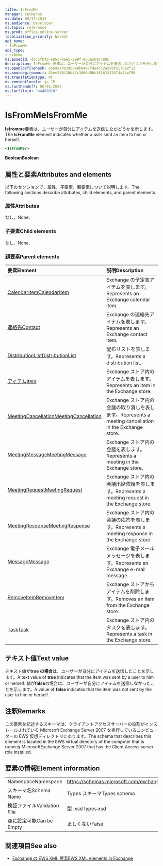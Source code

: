 ```yaml
---
title: IsFromMe
manager: sethgros
ms.date: 09/17/2015
ms.audience: Developer
ms.topic: reference
ms.prod: office-online-server
localization_priority: Normal
api_name:
- IsFromMe
api_type:
- schema
ms.assetid: d3c5fbf0-a95c-46e5-890f-953e50ac49d6
description: IsFromMe 要素は、ユーザーが自分にアイテムを送信したかどうかを示します。
ms.openlocfilehash: eb69aa493d5ba8b0497fde4c52ad80fe17c92f1c
ms.sourcegitcommit: 88ec988f2bb67c1866d06b361615f3674a24e795
ms.translationtype: MT
ms.contentlocale: ja-JP
ms.lasthandoff: 06/01/2020
ms.locfileid: "44468020"
---
```

# <a name="isfromme"></a><span data-ttu-id="c0126-103">IsFromMe</span><span class="sxs-lookup"><span data-stu-id="c0126-103">IsFromMe</span></span>

<span data-ttu-id="c0126-104">**Isfromme**要素は、ユーザーが自分にアイテムを送信したかどうかを示します。</span><span class="sxs-lookup"><span data-stu-id="c0126-104">The **IsFromMe** element indicates whether a user sent an item to him or herself.</span></span> 
  
```xml
<IsFromMe/>
```

 <span data-ttu-id="c0126-105">**Boolean**</span><span class="sxs-lookup"><span data-stu-id="c0126-105">**Boolean**</span></span>
## <a name="attributes-and-elements"></a><span data-ttu-id="c0126-106">属性と要素</span><span class="sxs-lookup"><span data-stu-id="c0126-106">Attributes and elements</span></span>

<span data-ttu-id="c0126-107">以下のセクションで、属性、子要素、親要素について説明します。</span><span class="sxs-lookup"><span data-stu-id="c0126-107">The following sections describe attributes, child elements, and parent elements.</span></span>
  
### <a name="attributes"></a><span data-ttu-id="c0126-108">属性</span><span class="sxs-lookup"><span data-stu-id="c0126-108">Attributes</span></span>

<span data-ttu-id="c0126-109">なし。</span><span class="sxs-lookup"><span data-stu-id="c0126-109">None.</span></span>
  
### <a name="child-elements"></a><span data-ttu-id="c0126-110">子要素</span><span class="sxs-lookup"><span data-stu-id="c0126-110">Child elements</span></span>

<span data-ttu-id="c0126-111">なし。</span><span class="sxs-lookup"><span data-stu-id="c0126-111">None.</span></span>
  
### <a name="parent-elements"></a><span data-ttu-id="c0126-112">親要素</span><span class="sxs-lookup"><span data-stu-id="c0126-112">Parent elements</span></span>

|<span data-ttu-id="c0126-113">**要素**</span><span class="sxs-lookup"><span data-stu-id="c0126-113">**Element**</span></span>|<span data-ttu-id="c0126-114">**説明**</span><span class="sxs-lookup"><span data-stu-id="c0126-114">**Description**</span></span>|
|:-----|:-----|
|[<span data-ttu-id="c0126-115">CalendarItem</span><span class="sxs-lookup"><span data-stu-id="c0126-115">CalendarItem</span></span>](calendaritem.md) <br/> |<span data-ttu-id="c0126-116">Exchange の予定表アイテムを表します。</span><span class="sxs-lookup"><span data-stu-id="c0126-116">Represents an Exchange calendar item.</span></span>  <br/> |
|[<span data-ttu-id="c0126-117">連絡先</span><span class="sxs-lookup"><span data-stu-id="c0126-117">Contact</span></span>](contact.md) <br/> |<span data-ttu-id="c0126-118">Exchange の連絡先アイテムを表します。</span><span class="sxs-lookup"><span data-stu-id="c0126-118">Represents an Exchange contact item.</span></span>  <br/> |
|[<span data-ttu-id="c0126-119">DistributionList</span><span class="sxs-lookup"><span data-stu-id="c0126-119">DistributionList</span></span>](distributionlist.md) <br/> |<span data-ttu-id="c0126-120">配布リストを表します。</span><span class="sxs-lookup"><span data-stu-id="c0126-120">Represents a distribution list.</span></span>  <br/> |
|[<span data-ttu-id="c0126-121">アイテム</span><span class="sxs-lookup"><span data-stu-id="c0126-121">Item</span></span>](item.md) <br/> |<span data-ttu-id="c0126-122">Exchange ストア内のアイテムを表します。</span><span class="sxs-lookup"><span data-stu-id="c0126-122">Represents an item in the Exchange store.</span></span>  <br/> |
|[<span data-ttu-id="c0126-123">MeetingCancellation</span><span class="sxs-lookup"><span data-stu-id="c0126-123">MeetingCancellation</span></span>](meetingcancellation.md) <br/> |<span data-ttu-id="c0126-124">Exchange ストア内の会議の取り消しを表します。</span><span class="sxs-lookup"><span data-stu-id="c0126-124">Represents a meeting cancellation in the Exchange store.</span></span>  <br/> |
|[<span data-ttu-id="c0126-125">MeetingMessage</span><span class="sxs-lookup"><span data-stu-id="c0126-125">MeetingMessage</span></span>](meetingmessage.md) <br/> |<span data-ttu-id="c0126-126">Exchange ストア内の会議を表します。</span><span class="sxs-lookup"><span data-stu-id="c0126-126">Represents a meeting in the Exchange store.</span></span>  <br/> |
|[<span data-ttu-id="c0126-127">MeetingRequest</span><span class="sxs-lookup"><span data-stu-id="c0126-127">MeetingRequest</span></span>](meetingrequest.md) <br/> |<span data-ttu-id="c0126-128">Exchange ストア内の会議出席依頼を表します。</span><span class="sxs-lookup"><span data-stu-id="c0126-128">Represents a meeting request in the Exchange store.</span></span>  <br/> |
|[<span data-ttu-id="c0126-129">MeetingResponse</span><span class="sxs-lookup"><span data-stu-id="c0126-129">MeetingResponse</span></span>](meetingresponse.md) <br/> |<span data-ttu-id="c0126-130">Exchange ストア内の会議の応答を表します。</span><span class="sxs-lookup"><span data-stu-id="c0126-130">Represents a meeting response in the Exchange store.</span></span>  <br/> |
|[<span data-ttu-id="c0126-131">Message</span><span class="sxs-lookup"><span data-stu-id="c0126-131">Message</span></span>](message-ex15websvcsotherref.md) <br/> |<span data-ttu-id="c0126-132">Exchange 電子メールメッセージを表します。</span><span class="sxs-lookup"><span data-stu-id="c0126-132">Represents an Exchange e-mail message.</span></span>  <br/> |
|[<span data-ttu-id="c0126-133">RemoveItem</span><span class="sxs-lookup"><span data-stu-id="c0126-133">RemoveItem</span></span>](removeitem.md) <br/> |<span data-ttu-id="c0126-134">Exchange ストアからアイテムを削除します。</span><span class="sxs-lookup"><span data-stu-id="c0126-134">Removes an item from the Exchange store.</span></span>  <br/> |
|[<span data-ttu-id="c0126-135">Task</span><span class="sxs-lookup"><span data-stu-id="c0126-135">Task</span></span>](task.md) <br/> |<span data-ttu-id="c0126-136">Exchange ストア内のタスクを表します。</span><span class="sxs-lookup"><span data-stu-id="c0126-136">Represents a task in the Exchange store.</span></span>  <br/> |
   
## <a name="text-value"></a><span data-ttu-id="c0126-137">テキスト値</span><span class="sxs-lookup"><span data-stu-id="c0126-137">Text value</span></span>

<span data-ttu-id="c0126-138">テキスト値が**true の場合**は、ユーザーが自分にアイテムを送信したことを示します。</span><span class="sxs-lookup"><span data-stu-id="c0126-138">A text value of **true** indicates that the item was sent by a user to him or herself.</span></span> <span data-ttu-id="c0126-139">値が**false**の場合は、ユーザーが自分にアイテムを送信しなかったことを示します。</span><span class="sxs-lookup"><span data-stu-id="c0126-139">A value of **false** indicates that the item was not sent by the user to him or herself.</span></span> 
  
## <a name="remarks"></a><span data-ttu-id="c0126-140">注釈</span><span class="sxs-lookup"><span data-stu-id="c0126-140">Remarks</span></span>

<span data-ttu-id="c0126-141">この要素を記述するスキーマは、クライアントアクセスサーバーの役割がインストールされている Microsoft Exchange Server 2007 を実行しているコンピューターの EWS 仮想ディレクトリにあります。</span><span class="sxs-lookup"><span data-stu-id="c0126-141">The schema that describes this element is located in the EWS virtual directory of the computer that is running MicrosoftExchange Server 2007 that has the Client Access server role installed.</span></span>
  
## <a name="element-information"></a><span data-ttu-id="c0126-142">要素の情報</span><span class="sxs-lookup"><span data-stu-id="c0126-142">Element information</span></span>

|||
|:-----|:-----|
|<span data-ttu-id="c0126-143">Namespace</span><span class="sxs-lookup"><span data-stu-id="c0126-143">Namespace</span></span>  <br/> |https://schemas.microsoft.com/exchange/services/2006/types  <br/> |
|<span data-ttu-id="c0126-144">スキーマ名</span><span class="sxs-lookup"><span data-stu-id="c0126-144">Schema Name</span></span>  <br/> |<span data-ttu-id="c0126-145">Types スキーマ</span><span class="sxs-lookup"><span data-stu-id="c0126-145">Types schema</span></span>  <br/> |
|<span data-ttu-id="c0126-146">検証ファイル</span><span class="sxs-lookup"><span data-stu-id="c0126-146">Validation File</span></span>  <br/> |<span data-ttu-id="c0126-147">型 .xsd</span><span class="sxs-lookup"><span data-stu-id="c0126-147">Types.xsd</span></span>  <br/> |
|<span data-ttu-id="c0126-148">空に設定可能</span><span class="sxs-lookup"><span data-stu-id="c0126-148">Can be Empty</span></span>  <br/> |<span data-ttu-id="c0126-149">正しくない</span><span class="sxs-lookup"><span data-stu-id="c0126-149">False</span></span>  <br/> |
   
## <a name="see-also"></a><span data-ttu-id="c0126-150">関連項目</span><span class="sxs-lookup"><span data-stu-id="c0126-150">See also</span></span>



- [<span data-ttu-id="c0126-151">Exchange の EWS XML 要素</span><span class="sxs-lookup"><span data-stu-id="c0126-151">EWS XML elements in Exchange</span></span>](ews-xml-elements-in-exchange.md)

